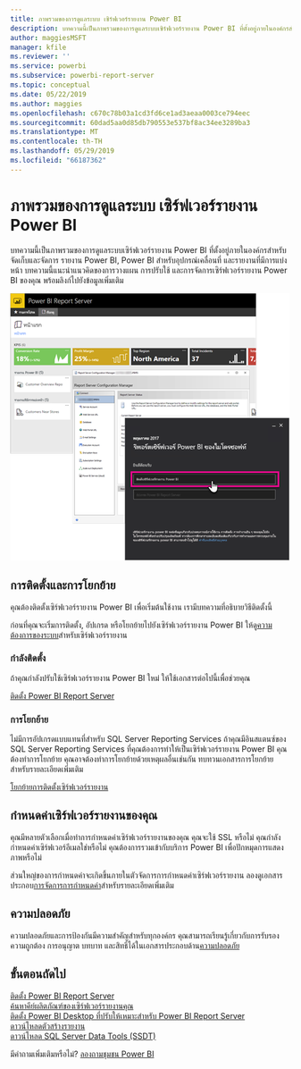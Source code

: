 ```yaml
---
title: ภาพรวมของการดูแลระบบ เซิร์ฟเวอร์รายงาน Power BI
description: บทความนี้เป็นภาพรวมของการดูแลระบบเซิร์ฟเวอร์รายงาน Power BI ที่ตั้งอยู่ภายในองค์กรสำหรับจัดเก็บและจัดการ รายงาน Power BI, Power BI สำหรับอุปกรณ์เคลื่อนที่ และรายงานที่มีการแบ่งหน้า
author: maggiesMSFT
manager: kfile
ms.reviewer: ''
ms.service: powerbi
ms.subservice: powerbi-report-server
ms.topic: conceptual
ms.date: 05/22/2019
ms.author: maggies
ms.openlocfilehash: c670c78b03a1cd3fd6ce1ad3aeaa0003ce794eec
ms.sourcegitcommit: 60dad5aa0d85db790553e537bf8ac34ee3289ba3
ms.translationtype: MT
ms.contentlocale: th-TH
ms.lasthandoff: 05/29/2019
ms.locfileid: "66187362"
---
```

# <a name="admin-overview-power-bi-report-server"></a>ภาพรวมของการดูแลระบบ เซิร์ฟเวอร์รายงาน Power BI
บทความนี้เป็นภาพรวมของการดูแลระบบเซิร์ฟเวอร์รายงาน Power BI ที่ตั้งอยู่ภายในองค์กรสำหรับจัดเก็บและจัดการ รายงาน Power BI, Power BI สำหรับอุปกรณ์เคลื่อนที่ และรายงานที่มีการแบ่งหน้า บทความนี้แนะนำแนวคิดของการวางแผน การปรับใช้ และการจัดการเซิร์ฟเวอร์รายงาน Power BI ของคุณ พร้อมลิงก์ไปยังข้อมูลเพิ่มเติม

![](media/admin-handbook-overview/admin-handbook.png)

## <a name="installing-and-migration"></a>การติดตั้งและการโยกย้าย
คุณต้องติดตั้งเซิร์ฟเวอร์รายงาน Power BI เพื่อเริ่มต้นใช้งาน เรามีบทความที่อธิบายวิธีติดตั้งนี้

ก่อนที่คุณจะเริ่มการติดตั้ง, อัปเกรด หรือโยกย้ายไปยังเซิร์ฟเวอร์รายงาน Power BI ให้ดู[ความต้องการของระบบ](system-requirements.md)สำหรับเซิร์ฟเวอร์รายงาน

### <a name="installing"></a>กำลังติดตั้ง
ถ้าคุณกำลังปรับใช้เซิร์ฟเวอร์รายงาน Power BI ใหม่ ให้ใช้เอกสารต่อไปนี้เพื่อช่วยคุณ 

[ติดตั้ง Power BI Report Server](install-report-server.md)

### <a name="migration"></a>การโยกย้าย
ไม่มีการอัปเกรดแบบแทนที่สำหรับ SQL Server Reporting Services ถ้าคุณมีอินสแตนซ์ของ SQL Server Reporting Services ที่คุณต้องการทำให้เป็นเซิร์ฟเวอร์รายงาน Power BI คุณต้องทำการโยกย้าย คุณอาจต้องทำการโยกย้ายด้วยเหตุผลอื่นเช่นกัน ทบทวนเอกสารการโยกย้ายสำหรับรายละเอียดเพิ่มเติม

[โยกย้ายการติดตั้งเซิร์ฟเวอร์รายงาน](migrate-report-server.md)

## <a name="configuring-your-report-server"></a>กำหนดค่าเซิร์ฟเวอร์รายงานของคุณ
คุณมีหลายตัวเลือกเมื่อทำการกำหนดค่าเซิร์ฟเวอร์รายงานของคุณ คุณจะใช้ SSL หรือไม่ คุณกำลังกำหนดค่าเซิร์ฟเวอร์อีเมลใช่หรือไม่ คุณต้องการรวมเข้ากับบริการ Power BI เพื่อปักหมุดการแสดงภาพหรือไม่

ส่วนใหญ่ของการกำหนดค่าจะเกิดขึ้นภายในตัวจัดการการกำหนดค่าเซิร์ฟเวอร์รายงาน ลองดูเอกสารประกอบ[การจัดการการกำหนดค่า](https://docs.microsoft.com/sql/reporting-services/install-windows/reporting-services-configuration-manager-native-mode)สำหรับรายละเอียดเพิ่มเติม

## <a name="security"></a>ความปลอดภัย
ความปลอดภัยและการป้องกันมีความสำคัญสำหรับทุกองค์กร คุณสามารถเรียนรู้เกี่ยวกับการรับรองความถูกต้อง การอนุญาต บทบาท และสิทธิ์ได้ในเอกสารประกอบด้าน[ความปลอดภัย](https://docs.microsoft.com/sql/reporting-services/security/reporting-services-security-and-protection)

## <a name="next-steps"></a>ขั้นตอนถัดไป
[ติดตั้ง Power BI Report Server](install-report-server.md)  
[ค้นหาคีย์ผลิตภัณฑ์ของเซิร์ฟเวอร์รายงานคุณ](find-product-key.md)  
[ติดตั้ง Power BI Desktop ที่ปรับให้เหมาะสำหรับ Power BI Report Server](install-powerbi-desktop.md)  
[ดาวน์โหลดตัวสร้างรายงาน](https://www.microsoft.com/download/details.aspx?id=53613)  
[ดาวน์โหลด SQL Server Data Tools (SSDT)](http://go.microsoft.com/fwlink/?LinkID=616714)

มีคำถามเพิ่มเติมหรือไม่? [ลองถามชุมชน Power BI](https://community.powerbi.com/)

